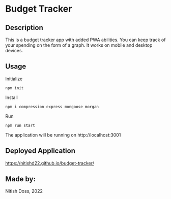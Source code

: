 # Budget Tracker

## Description

This is a budget tracker app with added PWA abilities. You can keep track of your spending on the form of a graph. It works on mobile and desktop devices.

## Usage

Initialize
```
npm init
```
Install
```
npm i compression express mongoose morgan
```
Run
```
npm run start
```
The application will be running on http://localhost:3001

## Deployed Application
https://nitishd22.github.io/budget-tracker/

## Made by:
Nitish Doss, 2022
